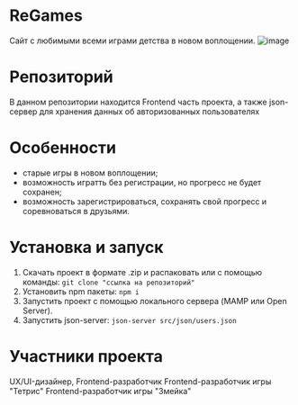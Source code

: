 # ReGames
Сайт с любимыми всеми играми детства в новом воплощении.
![image](https://github.com/xworu/regames/assets/124811133/b92de2a1-1f2e-4073-9395-355aa211e3d8)

# Репозиторий
В данном репозитории находится Frontend часть проекта, а также json-сервер для хранения данных об авторизованных пользователях

# Особенности
  - старые игры в новом воплощении;
  - возможность игратть без регистрации, но прогресс не будет сохранен;
  - возможность зарегистрироваться, сохранять свой прогресс и соревноваться в друзьями.

# Установка и запуск
  1. Скачать проект в формате .zip и распаковать или с помощью команды:
```git clone "ссылка на репозиторий"```
  3. Установить npm пакеты:
```npm i```
  5. Запустить проект с помощью локального сервера (MAMP или Open Server).
  6. Запустить json-server:
```json-server src/json/users.json```

# Участники проекта
UX/UI-дизайнер, Frontend-разработчик
Frontend-разработчик игры "Тетрис"
Frontend-разработчик игры "Змейка"
